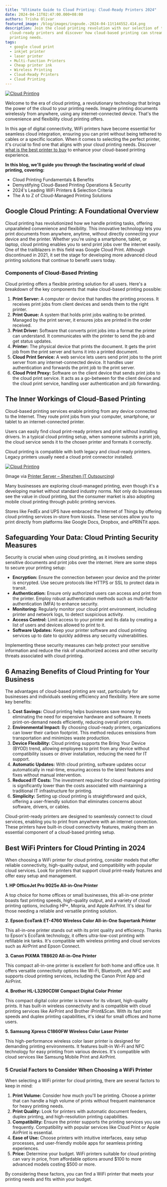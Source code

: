 ```yaml
---
title: "Ultimate Guide to Cloud Printing: Cloud-Ready Printers 2024"
date: 2024-04-11T02:47:00.000+08:00
authors: Trisha Olivar
featured_image: /blog/images/ingoude.-2024-04-11t144552.414.png
description: Join the cloud printing revolution with our selection of top 5
  cloud-ready printers and discover how cloud-based printing can streamline your
  printing needs.
tags:
  - google cloud print
  - inkjet printer
  - laser printer
  - Multi-function Printers
  - Cheap printer ink
  - Wireless Printing
  - Cloud-Ready Printers
  - Cloud Printing
---
```

[![Cloud Printing](/blog/images/ingoude.-2024-04-11t144552.414.png "Ultimate Guide to Cloud Printing")](/blog/images/ingoude.-2024-04-11t144552.414.png)

Welcome to the era of cloud printing, a revolutionary technology that brings the power of the cloud to your printing needs. Imagine printing documents wirelessly from anywhere, using any internet-connected device. That's the convenience and flexibility cloud printing offers.

In this age of digital connectivity, WiFi printers have become essential for seamless cloud integration, ensuring you can print without being tethered to cables or a specific location. When it comes to selecting the perfect printer, it's crucial to find one that aligns with your cloud printing needs. Discover [what is the best printer to buy](https://www.compandsave.com/the-best-printer-guide) to enhance your cloud-based printing experience.

**In this blog, we'll guide you through the fascinating world of cloud printing, covering:**

* Cloud Printing Fundamentals & Benefits
* Demystifying Cloud-Based Printing Operations & Security
* 2024's Leading WiFi Printers & Selection Criteria
* The A to Z of Cloud-Managed Printing Solutions

## Google Cloud Printing: A Foundational Overview

Cloud printing has revolutionized how we handle printing tasks, offering unparalleled convenience and flexibility. This innovative technology lets you print documents from anywhere, anytime, without directly connecting your device and the printer. Whether you're using a smartphone, tablet, or laptop, cloud printing enables you to send print jobs over the internet easily. One of the trailblazers in this field was Google Cloud Print. Although discontinued in 2021, it set the stage for developing more advanced cloud printing solutions that continue to benefit users today.

### Components of Cloud-Based Printing

Cloud printing offers a flexible printing solution for all users. Here's a breakdown of the key components that make cloud-based printing possible:

1. **Print Server:** A computer or device that handles the printing process. It receives print jobs from client devices and sends them to the right printer.
2. **Print Queue:** A system that holds print jobs waiting to be printed. Managed by the print server, it ensures jobs are printed in the order received.
3. **Print Driver:** Software that converts print jobs into a format the printer can understand. It communicates with the printer to send the job and get status updates.
4. **Printer:** The physical device that prints the document. It gets the print job from the print server and turns it into a printed document.
5. **Cloud Print Service:** A web service lets users send print jobs to the print server from any internet-connected device. It handles user authentication and forwards the print job to the print server.
6. **Cloud Print Proxy:** Software on the client device that sends print jobs to the cloud print service. It acts as a go-between for the client device and the cloud print service, handling user authentication and job forwarding.

## The Inner Workings of Cloud-Based Printing 

Cloud-based printing services enable printing from any device connected to the Internet. They route print jobs from your computer, smartphone, or tablet to an internet-connected printer.

Users can easily find cloud print-ready printers and print without installing drivers. In a typical cloud printing setup, when someone submits a print job, the cloud service sends it to the chosen printer and formats it correctly.

Cloud printing is compatible with both legacy and cloud-ready printers. Legacy printers usually need a cloud print connector installed.

[![Cloud Printing](/blog/images/screenshot-2024-04-11-at-2.57.38 pm.png "The Inner Workings of Cloud-Based Printing")](/blog/images/screenshot-2024-04-11-at-2.57.38 pm.png)

(Image via [Printer Server – Shenzhen IT Outsourcing](https://www.carrotit.com/2021/02/print-server-solutions/))

Many businesses are exploring cloud-managed printing, even though it's a developing market without standard industry norms. Not only do businesses see the value in cloud printing, but the consumer market is also adopting mobile cloud printing through public printing services.

Stores like FedEx and UPS have embraced the Internet of Things by offering cloud printing services in-store from kiosks. These services allow you to print directly from platforms like Google Docs, Dropbox, and ePRINTit apps.

## Safeguarding Your Data: Cloud Printing Security Measures

Security is crucial when using cloud printing, as it involves sending sensitive documents and print jobs over the internet. Here are some steps to secure your printing setup:

* **Encryption:** Ensure the connection between your device and the printer is encrypted. Use secure protocols like HTTPS or SSL to protect data in transit.
* **Authentication:** Ensure only authorized users can access and print from the printer. Employ robust authentication methods such as multi-factor authentication (MFA) to enhance security.
* **Monitoring:** Regularly monitor your cloud print environment, including printer and network logs, to detect suspicious activity.
* **Access Control:** Limit access to your printer and its data by creating a list of users and devices allowed to print to it.
* **Software Updates:** Keep your printer software and cloud printing services up to date to quickly address any security vulnerabilities.

Implementing these security measures can help protect your sensitive information and reduce the risk of unauthorized access and other security threats associated with cloud printing.

## 6 Amazing Benefits of Cloud Printing for Your Business

The advantages of cloud-based printing are vast, particularly for businesses and individuals seeking efficiency and flexibility. Here are some key benefits:

1. **Cost Savings:** Cloud printing helps businesses save money by eliminating the need for expensive hardware and software. It meets print-on-demand needs efficiently, reducing overall print costs.
2. **Environmental Impact:** By choosing cloud-ready printers, organizations can lower their carbon footprint. This method reduces emissions from transportation and minimizes waste production.
3. **Device Flexibility:** Cloud printing supports the Bring Your Device (BYOD) trend, allowing employees to print from any device without compatibility issues or driver installation, reducing the need for IT support.
4. **Automatic Updates:** With cloud printing, software updates occur automatically in real-time, ensuring access to the latest features and fixes without manual intervention.
5. **Reduced IT Costs:** The investment required for cloud-managed printing is significantly lower than the costs associated with maintaining a traditional IT infrastructure for printing.
6. **Simplicity:** Setting up cloud printing is straightforward and quick, offering a user-friendly solution that eliminates concerns about software, drivers, or cables.

Cloud-print-ready printers are designed to seamlessly connect to cloud services, enabling you to print from anywhere with an internet connection. These printers have built-in cloud connectivity features, making them an essential component of a cloud-based printing setup.

## Best WiFi Printers for Cloud Printing in 2024

When choosing a WiFi printer for cloud printing, consider models that offer reliable connectivity, high-quality output, and compatibility with popular cloud services. Look for printers that support cloud print-ready features and offer easy setup and management.

**1. HP OfficeJet Pro 9025e All-in-One Printer**

A top choice for home offices or small businesses, this all-in-one printer boasts fast printing speeds, high-quality output, and a variety of cloud printing options, including HP+, Mopria, and Apple AirPrint. It's ideal for those needing a reliable and versatile printing solution.

**2. Epson EcoTank ET-4760 Wireless Color All-in-One Supertank Printer**

This all-in-one printer stands out with its print quality and efficiency. Thanks to Epson's EcoTank technology, it offers ultra-low-cost printing with refillable ink tanks. It's compatible with wireless printing and cloud services such as AirPrint and Epson Connect.

**3. Canon PIXMA TR8620 All-in-One Printer**

This compact all-in-one printer is excellent for both home and office use. It offers versatile connectivity options like Wi-Fi, Bluetooth, and NFC and supports cloud printing services, including the Canon Print App and AirPrint.

**4. Brother HL-L3290CDW Compact Digital Color Printer**

This compact digital color printer is known for its vibrant, high-quality prints. It has built-in wireless connectivity and is compatible with cloud printing services like AirPrint and Brother iPrint&Scan. With its fast print speeds and duplex printing capabilities, it's ideal for small offices and home users.

**5. Samsung Xpress C1860FW Wireless Color Laser Printer**

This high-performance wireless color laser printer is designed for demanding printing environments. It features built-in Wi-Fi and NFC technology for easy printing from various devices. It's compatible with cloud services like Samsung Mobile Print and AirPrint.

### 5 Crucial Factors to Consider When Choosing a WiFi Printer

When selecting a WiFi printer for cloud printing, there are several factors to keep in mind:

1. **Print Volume:** Consider how much you'll be printing. Choose a printer that can handle a high volume of prints without frequent maintenance for heavy printing needs.
2. **Print Quality:** Look for printers with automatic document feeders, duplex printing, and high-resolution printing capabilities.
3. **Compatibility:** Ensure the printer supports the printing services you use frequently. Compatibility with popular services like Cloud Print or Apple AirPrint is essential.
4. **Ease of Use:** Choose printers with intuitive interfaces, easy setup processes, and user-friendly mobile apps for seamless printing experiences.
5. **Price:** Determine your budget. WiFi printers suitable for cloud printing can vary in price, from affordable options around $100 to more advanced models costing $500 or more.

By considering these factors, you can find a WiFi printer that meets your printing needs and fits within your budget.
